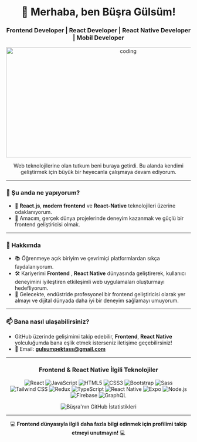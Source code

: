  <h1 align="center">👋 Merhaba, ben Büşra Gülsüm! </h1>
<h3 align="center">Frontend Developer | React Developer | React Native Developer | Mobil Developer </h3>

<p align="center">
  <img src="https://i.giphy.com/media/L1R1tvI9svkIWwpVYr/giphy.gif" alt="coding" width="650" height="300" />
</p>


<p align="center">
  Web teknolojilerine olan tutkum beni buraya getirdi. Bu alanda kendimi geliştirmek için büyük bir heyecanla çalışmaya devam ediyorum.
</p>

---

### 🌱 Şu anda ne yapıyorum?
- 🔭 **React.js**, **modern frontend** ve **React-Native** teknolojileri üzerine odaklanıyorum.
- 🎯 Amacım, gerçek dünya projelerinde deneyim kazanmak ve güçlü bir frontend geliştiricisi olmak.

---

### 💬 Hakkımda
- 📚 Öğrenmeye açık biriyim ve çevrimiçi platformlardan sıkça faydalanıyorum.
- 🛠️ Kariyerimi **Frontend** , **React Native** dünyasında geliştirerek, kullanıcı deneyimini iyileştiren etkileşimli web uygulamaları oluşturmayı hedefliyorum.
- 🚀 Gelecekte, endüstride profesyonel bir frontend geliştiricisi olarak yer almayı ve dijital dünyada daha iyi bir deneyim sağlamayı umuyorum.

---

### 📫 Bana nasıl ulaşabilirsiniz?
- GitHub üzerinde gelişimimi takip edebilir, **Frontend**, **React Native** yolculuğumda bana eşlik etmek isterseniz iletişime geçebilirsiniz!
- 📧 Email: **gulsumpektass@gmail.com**

---

<h3 align="center">Frontend & React Native İlgili Teknolojiler</h3>
<p align="center">
  <!-- Frontend Teknolojileri -->
  <img src="https://img.shields.io/badge/React-%2320232a.svg?style=for-the-badge&logo=react&logoColor=%2361DAFB" alt="React" />
  <img src="https://img.shields.io/badge/JavaScript-%23F7DF1E.svg?style=for-the-badge&logo=javascript&logoColor=black" alt="JavaScript" />
  <img src="https://img.shields.io/badge/HTML5-%23E34F26.svg?style=for-the-badge&logo=html5&logoColor=white" alt="HTML5" />
  <img src="https://img.shields.io/badge/CSS3-%231572B6.svg?style=for-the-badge&logo=css3&logoColor=white" alt="CSS3" />
  <img src="https://img.shields.io/badge/Bootstrap-%23563D7C.svg?style=for-the-badge&logo=bootstrap&logoColor=white" alt="Bootstrap" />
  <img src="https://img.shields.io/badge/Sass-%23CC6699.svg?style=for-the-badge&logo=sass&logoColor=white" alt="Sass" />
  <img src="https://img.shields.io/badge/Tailwind%20CSS-%2338B2AC.svg?style=for-the-badge&logo=tailwind-css&logoColor=white" alt="Tailwind CSS" />
  <img src="https://img.shields.io/badge/Redux-%23764ABC.svg?style=for-the-badge&logo=redux&logoColor=white" alt="Redux" />
  <img src="https://img.shields.io/badge/TypeScript-%23007ACC.svg?style=for-the-badge&logo=typescript&logoColor=white" alt="TypeScript" />

  <!-- React Native Teknolojileri -->
  <img src="https://img.shields.io/badge/React%20Native-%2320232a.svg?style=for-the-badge&logo=react&logoColor=%2361DAFB" alt="React Native" />
  <img src="https://img.shields.io/badge/Expo-%23000020.svg?style=for-the-badge&logo=expo&logoColor=white" alt="Expo" />
  <img src="https://img.shields.io/badge/Node.js-%2343853D.svg?style=for-the-badge&logo=node.js&logoColor=white" alt="Node.js" />
  <img src="https://img.shields.io/badge/Firebase-%23039BE5.svg?style=for-the-badge&logo=firebase&logoColor=white" alt="Firebase" />
  <img src="https://img.shields.io/badge/GraphQL-%23E10098.svg?style=for-the-badge&logo=graphql&logoColor=white" alt="GraphQL" />
</p>


<p align="center">
  <img src="https://github-readme-stats.vercel.app/api?username=gulsumbusra&show_icons=true&theme=radical" alt="Büşra'nın GitHub İstatistikleri" />
</p>

---

<p align="center">💻 <strong>Frontend dünyasıyla ilgili daha fazla bilgi edinmek için profilimi takip etmeyi unutmayın!</strong> 💻</p>

